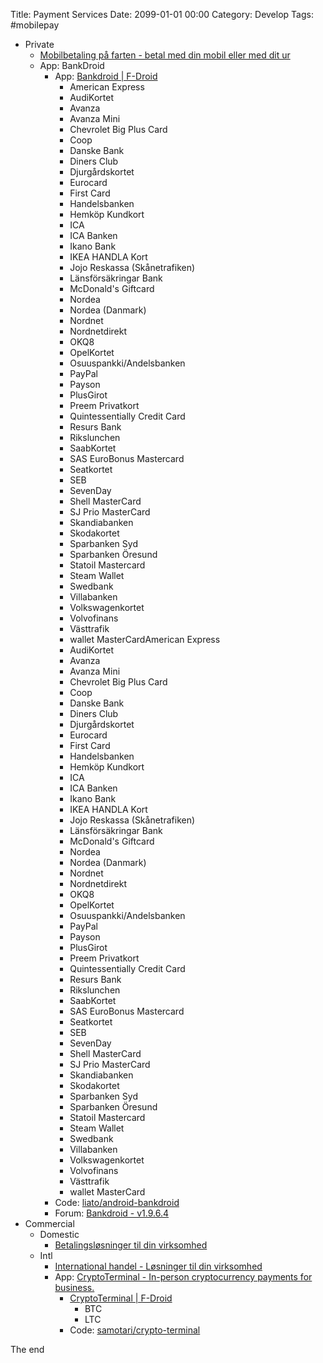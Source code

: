 Title: Payment Services
Date: 2099-01-01 00:00
Category: Develop
Tags: #mobilepay

* Private
    * [Mobilbetaling på farten - betal med din mobil eller med dit ur](https://www.jyskebank.dk/betaling)
    * App: BankDroid
        * App: [Bankdroid | F-Droid](https://f-droid.org/en/packages/com.liato.bankdroid/)
            * American Express
            * AudiKortet
            * Avanza
            * Avanza Mini
            * Chevrolet Big Plus Card
            * Coop
            * Danske Bank
            * Diners Club
            * Djurgårdskortet
            * Eurocard
            * First Card
            * Handelsbanken
            * Hemköp Kundkort
            * ICA
            * ICA Banken
            * Ikano Bank
            * IKEA HANDLA Kort
            * Jojo Reskassa (Skånetrafiken)
            * Länsförsäkringar Bank
            * McDonald's Giftcard
            * Nordea
            * Nordea (Danmark)
            * Nordnet
            * Nordnetdirekt
            * OKQ8
            * OpelKortet
            * Osuuspankki/Andelsbanken
            * PayPal
            * Payson
            * PlusGirot
            * Preem Privatkort
            * Quintessentially Credit Card
            * Resurs Bank
            * Rikslunchen
            * SaabKortet
            * SAS EuroBonus Mastercard
            * Seatkortet
            * SEB
            * SevenDay
            * Shell MasterCard
            * SJ Prio MasterCard
            * Skandiabanken
            * Skodakortet
            * Sparbanken Syd
            * Sparbanken Öresund
            * Statoil Mastercard
            * Steam Wallet
            * Swedbank
            * Villabanken
            * Volkswagenkortet
            * Volvofinans
            * Västtrafik
            * wallet MasterCardAmerican Express
            * AudiKortet
            * Avanza
            * Avanza Mini
            * Chevrolet Big Plus Card
            * Coop
            * Danske Bank
            * Diners Club
            * Djurgårdskortet
            * Eurocard
            * First Card
            * Handelsbanken
            * Hemköp Kundkort
            * ICA
            * ICA Banken
            * Ikano Bank
            * IKEA HANDLA Kort
            * Jojo Reskassa (Skånetrafiken)
            * Länsförsäkringar Bank
            * McDonald's Giftcard
            * Nordea
            * Nordea (Danmark)
            * Nordnet
            * Nordnetdirekt
            * OKQ8
            * OpelKortet
            * Osuuspankki/Andelsbanken
            * PayPal
            * Payson
            * PlusGirot
            * Preem Privatkort
            * Quintessentially Credit Card
            * Resurs Bank
            * Rikslunchen
            * SaabKortet
            * SAS EuroBonus Mastercard
            * Seatkortet
            * SEB
            * SevenDay
            * Shell MasterCard
            * SJ Prio MasterCard
            * Skandiabanken
            * Skodakortet
            * Sparbanken Syd
            * Sparbanken Öresund
            * Statoil Mastercard
            * Steam Wallet
            * Swedbank
            * Villabanken
            * Volkswagenkortet
            * Volvofinans
            * Västtrafik
            * wallet MasterCard
        * Code: [liato/android-bankdroid](https://github.com/liato/android-bankdroid)
        * Forum: [Bankdroid - v1.9.6.4](https://swedroid.se/forum/threads/bankdroid-v1-9-6-4.11108/)
* Commercial
    * Domestic
        * [Betalingsløsninger til din virksomhed](https://www.jyskebank.dk/erhverv/betalinger/indland)
    * Intl
        * [International handel - Løsninger til din virksomhed](https://www.jyskebank.dk/erhverv/betalinger/udland)
        * App: [CryptoTerminal - In-person cryptocurrency payments for business.](https://samotari.github.io/cryptoterminal.eu/)
            * [CryptoTerminal | F-Droid](https://f-droid.org/en/packages/com.github.samotari.cryptoterminal/)
                * BTC
                * LTC
            * Code: [samotari/crypto-terminal](https://github.com/samotari/crypto-terminal)

The end